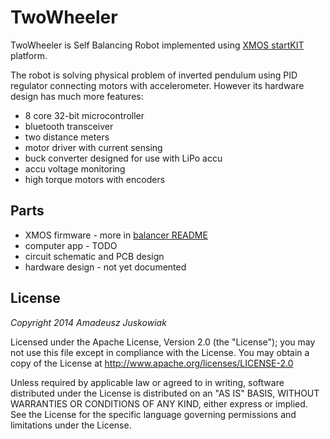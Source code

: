 # TwoWheeler
TwoWheeler is Self Balancing Robot implemented using [XMOS startKIT](http://www.xmos.com/startkit) platform.

The robot is solving physical problem of inverted pendulum using PID regulator connecting motors with accelerometer. However its hardware design has much more features:
* 8 core 32-bit microcontroller
* bluetooth transceiver
* two distance meters
* motor driver with current sensing
* buck converter designed for use with LiPo accu
* accu voltage monitoring
* high torque motors with encoders

## Parts

* XMOS firmware - more in [balancer README](sw_twowheeler/app_balancer/README.md)
* computer app - TODO
* circuit schematic and PCB design
* hardware design - not yet documented

## License

*Copyright 2014 Amadeusz Juskowiak*

Licensed under the Apache License, Version 2.0 (the "License");
you may not use this file except in compliance with the License.
You may obtain a copy of the License at http://www.apache.org/licenses/LICENSE-2.0

Unless required by applicable law or agreed to in writing, software
distributed under the License is distributed on an "AS IS" BASIS,
WITHOUT WARRANTIES OR CONDITIONS OF ANY KIND, either express or implied.
See the License for the specific language governing permissions and
limitations under the License.
